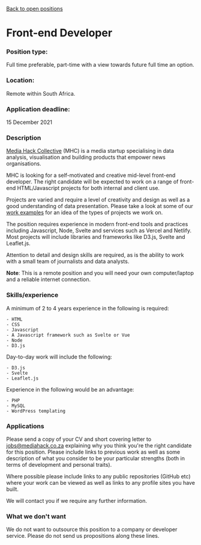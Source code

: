 [Back to open positions](/)

# Front-end Developer

### Position type:

Full time preferable, part-time with a view towards future full time an option.

### Location:

Remote within South Africa.

### Application deadline:

15 December 2021

### Description

[Media Hack Collective](https://mediahack.co.za) (MHC) is a media startup specialising in data analysis, visualisation and building products that empower news organisations.

MHC is looking for a self-motivated and creative mid-level front-end developer. The right candidate will be expected to work on a range of front-end HTML/Javascript projects for both internal and client use.

Projects are varied and require a level of creativity and design as well as a good understanding of data presentation. Please take a look at some of our [work examples](https://mediahack.co.za/category/work/) for an idea of the types of projects we work on.

The position requires experience in modern front-end tools and practices including Javascript, Node, Svelte and services such as Vercel and Netlify. Most projects will include libraries and frameworks like D3.js, Svelte and Leaflet.js.

Attention to detail and design skills are required, as is the ability to work with a small team of journalists and data analysts.

**Note**: This is a remote position and you will need your own computer/laptop and a reliable internet connection.

### Skills/experience

A minimum of 2 to 4 years experience in the following is required:

    - HTML
    - CSS
    - Javascript
    - A Javascript framework such as Svelte or Vue
    - Node
    - D3.js

Day-to-day work will include the following:

    - D3.js
    - Svelte
    - Leaflet.js

Experience in the following would be an advantage:

    - PHP
    - MySQL
    - WordPress templating

### Applications

Please send a copy of your CV and short covering letter to jobs@mediahack.co.za explaining why you think you're the right candidate for this position. Please include links to previous work as well as some description of what you consider to be your particular strengths (both in terms of development and personal traits).

Where possible please include links to any public repositories (GitHub etc) where your work can be viewed as well as links to any profile sites you have built.

We will contact you if we require any further information.

### What we don't want

We do not want to outsource this position to a company or developer service. Please do not send us propositions along these lines.
